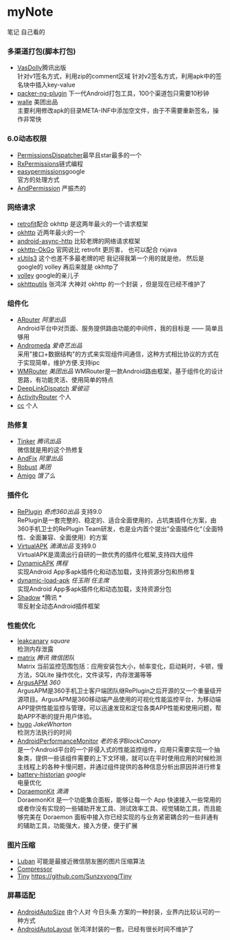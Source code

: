 # myNote
笔记 自己看的
### 多渠道打包(脚本打包)
* [VasDolly](https://github.com/Tencent/VasDolly)腾讯出版<br>
针对v1签名方式，利用zip的comment区域
针对v2签名方式，利用apk中的签名块中插入key-value
* [packer-ng-plugin](https://github.com/mcxiaoke/packer-ng-plugin)
下一代Android打包工具，100个渠道包只需要10秒钟 
* [walle](https://github.com/Meituan-Dianping/walle) 美团出品  <br>主要利用修改apk的目录META-INF中添加空文件，由于不需要重新签名，操作非常快
### 6.0动态权限
* [PermissionsDispatcher](https://github.com/permissions-dispatcher/PermissionsDispatcher)最早且star最多的一个
* [RxPermissions](https://github.com/tbruyelle/RxPermissions)链式编程
* [easypermissions](https://github.com/googlesamples/easypermissions)google <br>官方的处理方式
* [AndPermission](https://github.com/yanzhenjie/AndPermission) 严振杰的
### 网络请求
* [retrofit](https://github.com/square/retrofit)配合 okhttp 是这两年最火的一个请求框架
* [okhttp](https://github.com/square/okhttp) 近两年最火的一个
* [android-async-http](https://github.com/loopj/android-async-http) 比较老牌的网络请求框架
* [okhttp-OkGo](https://github.com/jeasonlzy/okhttp-OkGo) 官网说比 retrofit 更厉害， 也可以配合 rxjava
* [xUtils3](https://github.com/wyouflf/xUtils3) 这个也差不多最老牌的吧  我记得我第一个用的就是他， 然后是 google的 volley 再后来就是 okhttp了
* [volley](https://github.com/google/volley) google的亲儿子
* [okhttputils](https://github.com/hongyangAndroid/okhttputils) 张鸿洋 大神对 okhttp 的一个封装 ，但是现在已经不维护了

### 组件化
* [ARouter](https://github.com/alibaba/ARouter) *阿里出品* <br>
Android平台中对页面、服务提供路由功能的中间件，我的目标是 —— 简单且够用
* [Andromeda](https://github.com/iqiyi/Andromeda) *爱奇艺出品* <br>
采用"接口+数据结构"的方式来实现组件间通信，这种方式相比协议的方式在于实现简单，维护方便.支持ipc
* [WMRouter](https://github.com/meituan/WMRouter) *美团出品* 
WMRouter是一款Android路由框架，基于组件化的设计思路，有功能灵活、使用简单的特点
* [DeepLinkDispatch](https://github.com/jeasonlzy/okhttp-OkGo) *爱彼迎*
* [ActivityRouter](https://github.com/mzule/ActivityRouter) 个人
* [cc](https://github.com/luckybilly/CC) 个人

### 热修复
* [Tinker](https://github.com/Tencent/tinker/wiki) *腾讯出品*  <br>微信就是用的这个热修复
* [AndFix](https://github.com/alibaba/AndFix) *阿里出品* 
* [Robust](https://github.com/Meituan-Dianping/Robust) *美团*
* [Amigo](https://github.com/eleme/Amigo) *饿了么*
### 插件化
* [RePlugin](https://github.com/Qihoo360/RePlugin) *奇虎360出品* 支持9.0  <br>RePlugin是一套完整的、稳定的、适合全面使用的，占坑类插件化方案，由360手机卫士的RePlugin Team研发，也是业内首个提出”全面插件化“（全面特性、全面兼容、全面使用）的方案
* [VirtualAPK](https://github.com/didi/VirtualAPK) *滴滴出品* 支持9.0  <br>VirtualAPK是滴滴出行自研的一款优秀的插件化框架,支持四大组件
* [DynamicAPK](https://github.com/CtripMobile/DynamicAPK) *携程*  <br>实现Android App多apk插件化和动态加载，支持资源分包和热修复
* [dynamic-load-apk](https://github.com/singwhatiwanna/dynamic-load-apk) *任玉刚 任主席*  <br>实现Android App多apk插件化和动态加载，支持资源分包
* [Shadow](https://github.com/Tencent/Shadow) *腾讯 *  <br>零反射全动态Android插件框架
### 性能优化
* [leakcanary](https://github.com/square/leakcanary/) *square*  <br>检测内存泄露
* [matrix](https://github.com/Tencent/matrix) *腾讯 微信团队*  <br>Matrix 当前监控范围包括：应用安装包大小，帧率变化，启动耗时，卡顿，慢方法，SQLite 操作优化，文件读写，内存泄漏等等
* [ArgusAPM](https://github.com/Qihoo360/ArgusAPM) *360*  <br>ArgusAPM是360手机卫士客户端团队继RePlugin之后开源的又一个重量级开源项目。ArgusAPM是360移动端产品使用的可视化性能监控平台，为移动端APP提供性能监控与管理，可以迅速发现和定位各类APP性能和使用问题，帮助APP不断的提升用户体验。
* [hugo](https://github.com/JakeWharton/hugo) *JakeWharton*  <br>检测方法执行的时间
* [AndroidPerformanceMonitor](https://github.com/markzhai/AndroidPerformanceMonitor) *老的名字BlockCanary*  <br>是一个Android平台的一个非侵入式的性能监控组件，应用只需要实现一个抽象类，提供一些该组件需要的上下文环境，就可以在平时使用应用的时候检测主线程上的各种卡慢问题，并通过组件提供的各种信息分析出原因并进行修复
* [battery-historian](https://github.com/google/battery-historian) *google*  <br>电量优化
* [DoraemonKit](https://github.com/didi/DoraemonKit) *滴滴*  <br>DoraemonKit 是一个功能集合面板，能够让每一个 App 快速接入一些常用的或者你没有实现的一些辅助开发工具、测试效率工具、视觉辅助工具，而且能够完美在 Doraemon 面板中接入你已经实现的与业务紧密耦合的一些非通有的辅助工具，功能强大，接入方便，便于扩展
### 图片压缩
* [Luban](https://github.com/Curzibn/Luban)  可能是最接近微信朋友圈的图片压缩算法
* [Compressor](https://github.com/zetbaitsu/Compressor) 
* [Tiny](https://github.com/Sunzxyong/Tiny) 
 https://github.com/Sunzxyong/Tiny
### 屏幕适配
* [AndroidAutoSize](https://github.com/JessYanCoding/AndroidAutoSize) 由个人对 今日头条 方案的一种封装，业界内比较认可的一种方式
* [AndroidAutoLayout](https://github.com/hongyangAndroid/AndroidAutoLayout) 张鸿洋封装的一套。已经有很长时间不维护了




